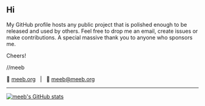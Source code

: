 ## Hi

My GitHub profile hosts any public project that is polished enough to be released and
used by others. Feel free to drop me an email, create issues or make contributions. A
special massive thank you to anyone who sponsors me.

Cheers!

//meeb

:link: [meeb.org](https://meeb.org/)&nbsp;&nbsp;&nbsp;|&nbsp;&nbsp;&nbsp;:e-mail: [meeb@meeb.org](mailto:meeb@meeb.org)

---

[![meeb's GitHub stats](https://github-readme-stats.vercel.app/api?username=meeb&show_icons=true&theme=dark&hide=issues,contribs&custom_title=Activity)](https://github.com/meeb)
